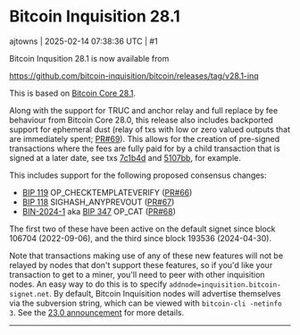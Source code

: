 # Bitcoin Inquisition 28.1

ajtowns | 2025-02-14 07:38:36 UTC | #1

Bitcoin Inqusition 28.1 is now available from

https://github.com/bitcoin-inquisition/bitcoin/releases/tag/v28.1-inq

This is based on [Bitcoin Core 28.1](https://bitcoincore.org/en/releases/28.1/).

Along with the support for TRUC and anchor relay and full replace by fee behaviour from Bitcoin Core 28.0, this release also includes backported support for ephemeral dust (relay of txs with low or zero valued outputs that are immediately spent; [PR#69](https://github.com/bitcoin-inquisition/bitcoin/pull/69)). This allows for the creation of pre-signed transactions where the fees are fully paid for by a child transaction that is signed at a later date, see txs [7c1b4d](https://mempool.space/signet/tx/7c1b4d9c5c7bb411bc9c8742c7dda1d06c68655ef47585c8b58a8a314fcdd6ef#vout=1) and [5107bb](https://mempool.space/signet/tx/5107bb639ce389234e1da21a0a60d7c05ca1cf0d9a904e98c83ee0e50a597c8d#vin=0), for example.

This includes support for the following proposed consensus changes:
 * [BIP 119](https://github.com/bitcoin/bips/blob/584f4a732ba94199fc097fbb9b4660db868dd712/bip-0119.mediawiki) OP_CHECKTEMPLATEVERIFY ([PR#66](https://github.com/bitcoin-inquisition/bitcoin/pull/66))
 * [BIP 118](https://github.com/bitcoin/bips/blob/584f4a732ba94199fc097fbb9b4660db868dd712/bip-0118.mediawiki) SIGHASH_ANYPREVOUT  ([PR#67](https://github.com/bitcoin-inquisition/bitcoin/pull/67))
 * [BIN-2024-1](https://github.com/ajtowns/binana/blob/8264328e6c7fd9e9f30efb8273fb94700f001454/2024/BIN-2024-0001.md) aka [BIP 347](https://github.com/bitcoin/bips/blob/740e826c19391a7a290933f514c15518e00780f0/bip-0347.mediawiki) OP_CAT ([PR#68](https://github.com/bitcoin-inquisition/bitcoin/pull/68))

The first two of these have been active on the default signet since block 106704 (2022-09-06), and the third since block 193536 (2024-04-30).

Note that transactions making use of any of these new features will not be relayed by nodes that don't support these features, so if you'd like your transaction to get to a miner, you'll need to peer with other inquisition nodes. An easy way to do this is to specify `addnode=inquisition.bitcoin-signet.net`. By default, Bitcoin Inquisition nodes will advertise themselves via the subversion string, which can be viewed with `bitcoin-cli -netinfo 3`. See the [23.0 announcement](https://lists.linuxfoundation.org/pipermail/bitcoin-dev/2022-December/021275.html) for more details.

-------------------------

